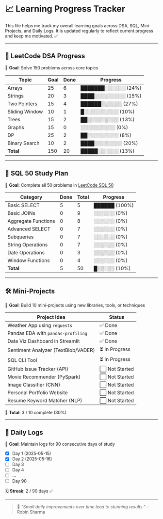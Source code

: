 # 📈 Learning Progress Tracker

This file helps me track my overall learning goals across DSA, SQL, Mini-Projects, and Daily Logs. It is updated regularly to reflect current progress and keep me motivated. ✅

---

## 🔢 LeetCode DSA Progress

🎯 **Goal**: Solve 150 problems across core topics

| Topic           | Goal | Done | Progress |
|----------------|------|------|----------|
| Arrays         | 25   | 6    | ███████░░░░░░ (24%) |
| Strings        | 20   | 3    | ████░░░░░░░░░ (15%) |
| Two Pointers   | 15   | 4    | ██████░░░░░░ (27%) |
| Sliding Window | 10   | 1    | █░░░░░░░░░░ (10%) |
| Trees          | 15   | 2    | ██░░░░░░░░░ (13%) |
| Graphs         | 15   | 0    | ░░░░░░░░░░ (0%) |
| DP             | 25   | 2    | ██░░░░░░░░░ (8%) |
| Binary Search  | 10   | 2    | ████░░░░░░░░ (20%) |
| **Total**      | 150  | 20   | █████░░░░░░ (13%) |

---

## 💾 SQL 50 Study Plan

🎯 **Goal**: Complete all 50 problems in [LeetCode SQL 50](https://leetcode.com/studyplan/top-sql-50/)

| Category             | Done | Total | Progress |
|----------------------|------|-------|----------|
| Basic SELECT         | 5    | 5     | ██████ (100%) |
| Basic JOINs          | 0    | 9     | ░░░░░░ (0%) |
| Aggregate Functions  | 0    | 8     | ░░░░░░ (0%) |
| Advanced SELECT      | 0    | 7     | ░░░░░░ (0%) |
| Subqueries           | 0    | 7     | ░░░░░░ (0%) |
| String Operations    | 0    | 7     | ░░░░░░ (0%) |
| Date Operations      | 0    | 3     | ░░░░░░ (0%) |
| Window Functions     | 0    | 4     | ░░░░░░ (0%) |
| **Total**            | 5    | 50    | █░░░░░ (10%) |

---

## 🛠️ Mini-Projects

🎯 **Goal**: Build 10 mini-projects using new libraries, tools, or techniques

| Project Idea                        | Status   |
|------------------------------------|----------|
| Weather App using `requests`       | ✅ Done  |
| Pandas EDA with `pandas-profiling` | ✅ Done  |
| Data Viz Dashboard in Streamlit    | ✅ Done  |
| Sentiment Analyzer (TextBlob/VADER)| ⏳ In Progress |
| SQL CLI Tool                       | ⏳ In Progress |
| GitHub Issue Tracker (API)         | ⬜ Not Started |
| Movie Recommender (PySpark)        | ⬜ Not Started |
| Image Classifier (CNN)             | ⬜ Not Started |
| Personal Portfolio Website         | ⬜ Not Started |
| Resume Keyword Matcher (NLP)       | ⬜ Not Started |

🧱 **Total**: 3 / 10 complete (30%)

---

## 📅 Daily Logs

🎯 **Goal**: Maintain logs for 90 consecutive days of study

- [x] Day 1 (2025-05-15)
- [x] Day 2 (2025-05-16)
- [ ] Day 3
- [ ] Day 4
- [ ] ...
- [ ] Day 90

🗓️ **Streak**: 2 / 90 days ✅

---

> 💬 _"Small daily improvements over time lead to stunning results."_ – Robin Sharma
